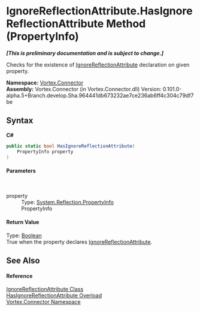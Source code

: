 # IgnoreReflectionAttribute.HasIgnoreReflectionAttribute Method (PropertyInfo)
 _**\[This is preliminary documentation and is subject to change.\]**_

Checks for the existence of <a href="T_Vortex_Connector_IgnoreReflectionAttribute.md">IgnoreReflectionAttribute</a> declaration on given property.

**Namespace:**&nbsp;<a href="N_Vortex_Connector.md">Vortex.Connector</a><br />**Assembly:**&nbsp;Vortex.Connector (in Vortex.Connector.dll) Version: 0.101.0-alpha.5+Branch.develop.Sha.964441db673232ae7ce236ab6ff4c304c79df7be

## Syntax

**C#**<br />
``` C#
public static bool HasIgnoreReflectionAttribute(
	PropertyInfo property
)
```


#### Parameters
&nbsp;<dl><dt>property</dt><dd>Type: <a href="http://msdn2.microsoft.com/en-us/library/8z852kf5" target="_blank">System.Reflection.PropertyInfo</a><br />PropertyInfo</dd></dl>

#### Return Value
Type: <a href="http://msdn2.microsoft.com/en-us/library/a28wyd50" target="_blank">Boolean</a><br />True when the property declares <a href="T_Vortex_Connector_IgnoreReflectionAttribute.md">IgnoreReflectionAttribute</a>.

## See Also


#### Reference
<a href="T_Vortex_Connector_IgnoreReflectionAttribute.md">IgnoreReflectionAttribute Class</a><br /><a href="Overload_Vortex_Connector_IgnoreReflectionAttribute_HasIgnoreReflectionAttribute.md">HasIgnoreReflectionAttribute Overload</a><br /><a href="N_Vortex_Connector.md">Vortex.Connector Namespace</a><br />
